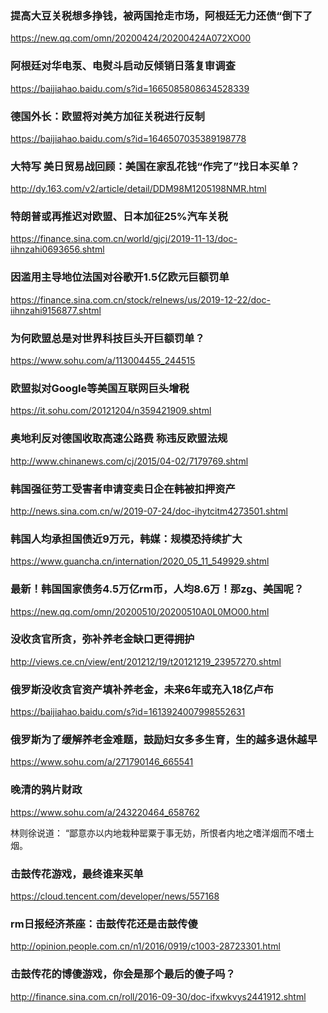 ### 提高大豆关税想多挣钱，被两国抢走市场，阿根廷无力还债“倒下了
https://new.qq.com/omn/20200424/20200424A072XO00

### 阿根廷对华电泵、电熨斗启动反倾销日落复审调查
https://baijiahao.baidu.com/s?id=1665085808634528339

### 德国外长：欧盟将对美方加征关税进行反制
https://baijiahao.baidu.com/s?id=1646507035389198778

### 大特写 美日贸易战回顾：美国在家乱花钱“作完了”找日本买单？
http://dy.163.com/v2/article/detail/DDM98M1205198NMR.html

### 特朗普或再推迟对欧盟、日本加征25%汽车关税
https://finance.sina.com.cn/world/gjcj/2019-11-13/doc-iihnzahi0693656.shtml

### 因滥用主导地位法国对谷歌开1.5亿欧元巨额罚单
https://finance.sina.com.cn/stock/relnews/us/2019-12-22/doc-iihnzahi9156877.shtml

### 为何欧盟总是对世界科技巨头开巨额罚单？
https://www.sohu.com/a/113004455_244515

### 欧盟拟对Google等美国互联网巨头增税
https://it.sohu.com/20121204/n359421909.shtml

### 奥地利反对德国收取高速公路费 称违反欧盟法规
http://www.chinanews.com/cj/2015/04-02/7179769.shtml

### 韩国强征劳工受害者申请变卖日企在韩被扣押资产
http://news.sina.com.cn/w/2019-07-24/doc-ihytcitm4273501.shtml

### 韩国人均承担国债近9万元，韩媒：规模恐持续扩大
https://www.guancha.cn/internation/2020_05_11_549929.shtml

### 最新！韩国国家债务4.5万亿rm币，人均8.6万！那zg、美国呢？
https://new.qq.com/omn/20200510/20200510A0L0MO00.html

### 没收贪官所贪，弥补养老金缺口更得拥护
http://views.ce.cn/view/ent/201212/19/t20121219_23957270.shtml

### 俄罗斯没收贪官资产填补养老金，未来6年或充入18亿卢布
https://baijiahao.baidu.com/s?id=1613924007998552631

### 俄罗斯为了缓解养老金难题，鼓励妇女多多生育，生的越多退休越早
https://www.sohu.com/a/271790146_665541

### 晚清的鸦片财政
https://www.sohu.com/a/243220464_658762

林则徐说道：
“鄙意亦以内地栽种罂粟于事无妨，所恨者内地之嗜洋烟而不嗜土烟。

### 击鼓传花游戏，最终谁来买单
https://cloud.tencent.com/developer/news/557168

### rm日报经济茶座：击鼓传花还是击鼓传傻
http://opinion.people.com.cn/n1/2016/0919/c1003-28723301.html

### 击鼓传花的博傻游戏，你会是那个最后的傻子吗？
http://finance.sina.com.cn/roll/2016-09-30/doc-ifxwkvys2441912.shtml
